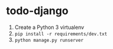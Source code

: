 # todo-django

1. Create a Python 3 virtualenv
2. ```pip install -r requirements/dev.txt```
3. ```python manage.py runserver```
